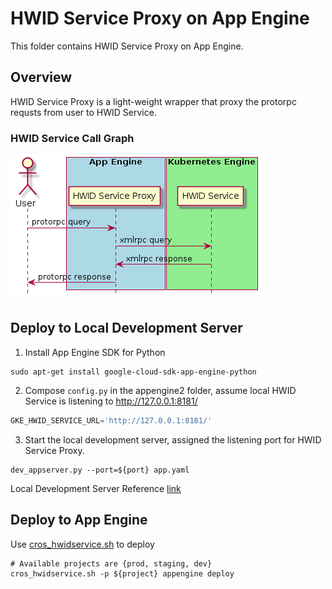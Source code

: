 # HWID Service Proxy on App Engine

This folder contains HWID Service Proxy on App Engine.

## Overview

HWID Service Proxy is a light-weight wrapper that proxy the protorpc requsts
from user to HWID Service.

### HWID Service Call Graph

![HWID Service Call Graph](../images/hwid_service_call_graph.png)

## Deploy to Local Development Server

1. Install App Engine SDK for Python

  ```shell
  sudo apt-get install google-cloud-sdk-app-engine-python
  ```

2. Compose `config.py` in the appengine2 folder, assume local HWID Service is
   listening to http://127.0.0.1:8181/

  ```python
  GKE_HWID_SERVICE_URL='http://127.0.0.1:8181/'
  ```

3. Start the local development server, assigned the listening port for
   HWID Service Proxy.

  ```shell
  dev_appserver.py --port=${port} app.yaml
  ```

Local Development Server Reference [link](https://goo.gl/V258Gb)

## Deploy to App Engine

Use [cros_hwidservice.sh](../../../../deploy/cros_hwidservice.sh) to deploy

  ```shell
  # Available projects are {prod, staging, dev}
  cros_hwidservice.sh -p ${project} appengine deploy
  ```
